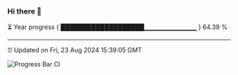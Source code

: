 ### Hi there 👋

⏳ Year progress { ███████████████████▁▁▁▁▁▁▁▁▁▁▁ } 64.39 %

---

⏰ Updated on Fri, 23 Aug 2024 15:39:05 GMT

![Progress Bar CI](https://github.com/IshwaranRudhara/GIT-ACTION/workflows/Progress%20Bar%20CI/badge.svg)
